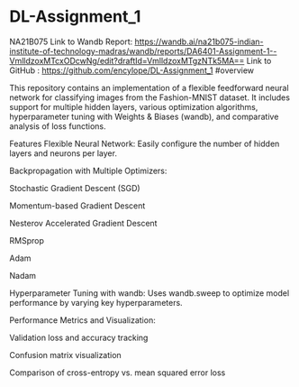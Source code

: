 # DL-Assignment_1
NA21B075
Link to Wandb Report: https://wandb.ai/na21b075-indian-institute-of-technology-madras/wandb/reports/DA6401-Assignment-1--VmlldzoxMTcxODcwNg/edit?draftId=VmlldzoxMTgzNTk5MA==
Link to GitHub : https://github.com/encylope/DL-Assignment_1
#overview

This repository contains an implementation of a flexible feedforward neural network for classifying images from the Fashion-MNIST dataset. It includes support for multiple hidden layers, various optimization algorithms, hyperparameter tuning with Weights & Biases (wandb), and comparative analysis of loss functions.

Features
Flexible Neural Network: Easily configure the number of hidden layers and neurons per layer.

Backpropagation with Multiple Optimizers:

Stochastic Gradient Descent (SGD)

Momentum-based Gradient Descent

Nesterov Accelerated Gradient Descent

RMSprop

Adam

Nadam

Hyperparameter Tuning with wandb: Uses wandb.sweep to optimize model performance by varying key hyperparameters.

Performance Metrics and Visualization:

Validation loss and accuracy tracking

Confusion matrix visualization

Comparison of cross-entropy vs. mean squared error loss

